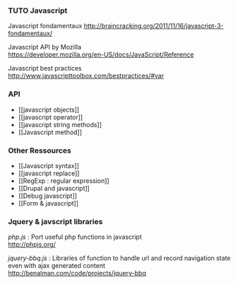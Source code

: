 ### TUTO Javascript

Javascript fondamentaux
http://braincracking.org/2011/11/16/javascript-3-fondamentaux/

Javascript API by Mozilla   
https://developer.mozilla.org/en-US/docs/JavaScript/Reference

Javascript best practices   
http://www.javascripttoolbox.com/bestpractices/#var

### API
* [[javascript objects]]
* [[javascript operator]]
* [[javascript string methods]]
* [[Javascript method]]

### Other Ressources
* [[Javascript syntax]]
* [[javascript replace]]
* [[RegExp : regular expression]]
* [[Drupal and javascript]]
* [[Debug javascript]]
* [[Form & javascript]]

### Jquery & javscript libraries

*php.js* : Port useful php functions in javascript   
http://phpjs.org/   

*jquery-bbq.js* : Libraries of function to handle url and record navigation state even with ajax generated content   
http://benalman.com/code/projects/jquery-bbq   

